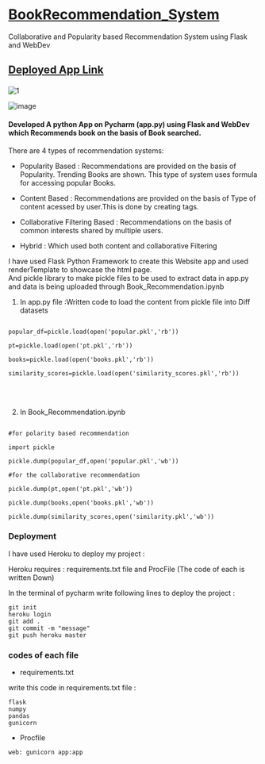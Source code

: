 <h1><u>BookRecommendation_System</u></h1>

Collaborative and Popularity based Recommendation System using Flask and WebDev


 <h2>
 
 [Deployed App Link](https://book-recommendation-sys-py.herokuapp.com/)
 
 </h2>

![1](https://user-images.githubusercontent.com/108725514/198863653-429f7531-2075-4c05-b58b-406dff48674b.png)

![image](https://user-images.githubusercontent.com/108725514/198863745-5252e70d-ee8f-4034-b5c6-6b657a93a863.png)




<h4>Developed A python App on Pycharm (app.py) using Flask and WebDev which Recommends book on the basis of Book searched.</h4>


There are 4 types of recommendation systems:

* Popularity Based : Recommendations are provided on the basis of Popularity. Trending Books are shown. This type of system uses formula for accessing popular Books.


* Content Based : Recommendations are provided on the basis of Type of content acessed by user.This is done by creating tags.


* Collaborative Filtering Based : Recommendations on the basis of common interests shared by multiple users.


* Hybrid : Which used both content and collaborative Filtering


I have used Flask Python Framework to create this Website app and used renderTemplate to showcase the html page.<br>
And pickle library to make pickle files to be used to extract  data in app.py and data is being uploaded through Book_Recommendation.ipynb

1) In app.py file :Written code to load the content from pickle file into Diff datasets

```

popular_df=pickle.load(open('popular.pkl','rb'))

pt=pickle.load(open('pt.pkl','rb'))

books=pickle.load(open('books.pkl','rb'))

similarity_scores=pickle.load(open('similarity_scores.pkl','rb'))

```

<br>
<br>

2) In Book_Recommendation.ipynb

```

#for polarity based recommendation

import pickle

pickle.dump(popular_df,open('popular.pkl','wb'))

#for the collaborative recommendation

pickle.dump(pt,open('pt.pkl','wb'))

pickle.dump(books,open('books.pkl','wb'))

pickle.dump(similarity_scores,open('similarity.pkl','wb'))

```

<h3>Deployment</h3>
I have used Heroku to deploy my project :  

Heroku requires : requirements.txt file and ProcFile (The code of each is written Down)
 
In the terminal of pycharm write following lines to deploy the project :

```
git init
heroku login
git add .
git commit -m "message"
git push heroku master

```

<h3>codes of each file </h3>

* requirements.txt

write this code in  requirements.txt file : 
```
flask
numpy
pandas
gunicorn

```

* Procfile

```
web: gunicorn app:app

```






